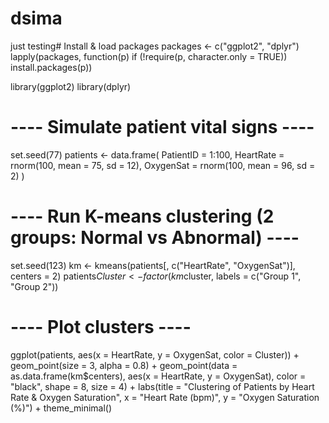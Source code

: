 # dsima
just testing# Install & load packages
packages <- c("ggplot2", "dplyr")
lapply(packages, function(p) if (!require(p, character.only = TRUE)) install.packages(p))

library(ggplot2)
library(dplyr)

# ---- Simulate patient vital signs ----
set.seed(77)
patients <- data.frame(
  PatientID = 1:100,
  HeartRate = rnorm(100, mean = 75, sd = 12),
  OxygenSat = rnorm(100, mean = 96, sd = 2)
)

# ---- Run K-means clustering (2 groups: Normal vs Abnormal) ----
set.seed(123)
km <- kmeans(patients[, c("HeartRate", "OxygenSat")], centers = 2)
patients$Cluster <- factor(km$cluster, labels = c("Group 1", "Group 2"))

# ---- Plot clusters ----
ggplot(patients, aes(x = HeartRate, y = OxygenSat, color = Cluster)) +
  geom_point(size = 3, alpha = 0.8) +
  geom_point(data = as.data.frame(km$centers), 
             aes(x = HeartRate, y = OxygenSat),
             color = "black", shape = 8, size = 4) +
  labs(title = "Clustering of Patients by Heart Rate & Oxygen Saturation",
       x = "Heart Rate (bpm)",
       y = "Oxygen Saturation (%)") +
  theme_minimal()

